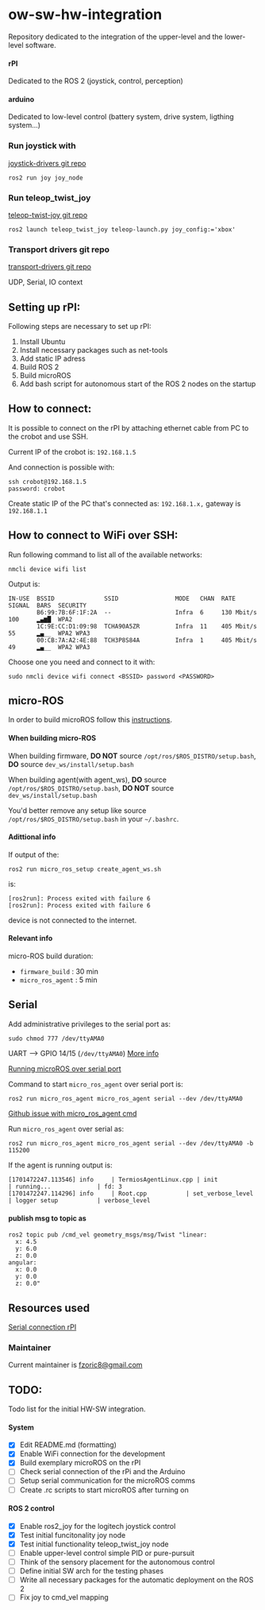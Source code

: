 # ow-sw-hw-integration

Repository dedicated to the integration of the upper-level and the lower-level software. 

#### rPI  

Dedicated to the ROS 2 (joystick, control, perception)  

#### arduino  

Dedicated to low-level control (battery system, drive system, ligthing system...)

### Run joystick with 

[joystick-drivers git repo](https://github.com/ros-drivers/joystick_drivers)


```
ros2 run joy joy_node 
```

### Run teleop_twist_joy

[teleop-twist-joy git repo](https://github.com/ros2/teleop_twist_joy)
```
ros2 launch teleop_twist_joy teleop-launch.py joy_config:='xbox'
```


### Transport drivers git repo 

[transport-drivers git repo](https://github.com/ros-drivers/transport_drivers)

UDP, Serial, IO context 


## Setting up rPI: 

Following steps are necessary to set up rPI: 
1. Install Ubuntu 
2. Install necessary packages such as net-tools 
3. Add static IP adress
4. Build ROS 2
5. Build microROS
6. Add bash script for autonomous start of the ROS 2 nodes on the startup 

## How to connect: 

It is possible to connect on the rPI by attaching ethernet cable from PC to the 
crobot and use SSH. 

Current IP of the crobot is: `192.168.1.5`

And connection is possible with: 
``` 
ssh crobot@192.168.1.5
password: crobot
``` 

Create static IP of the PC that's connected as: `192.168.1.x,` 
gateway is `192.168.1.1`

## How to connect to WiFi over SSH: 

Run following command to list all of the available networks: 
```
nmcli device wifi list
```

Output is: 
```
IN-USE  BSSID              SSID                MODE   CHAN  RATE        SIGNAL  BARS  SECURITY  
        B6:99:7B:6F:1F:2A  --                  Infra  6     130 Mbit/s  100     ▂▄▆█  WPA2      
        1C:9E:CC:D1:09:98  TCHA90A5ZR          Infra  11    405 Mbit/s  55      ▂▄__  WPA2 WPA3 
        00:CB:7A:A2:4E:88  TCH3P8S84A          Infra  1     405 Mbit/s  49      ▂▄__  WPA2 WPA3 

```

Choose one you need and connect to it with:

```
sudo nmcli device wifi connect <BSSID> password <PASSWORD>
```

## micro-ROS

In order to build microROS follow this [instructions](https://micro.ros.org/docs/tutorials/core/first_application_linux/). 

#### When building micro-ROS 

When building firmware, **DO NOT** source `/opt/ros/$ROS_DISTRO/setup.bash`, **DO** source `dev_ws/install/setup.bash`

When building agent(with agent_ws), **DO** source `/opt/ros/$ROS_DISTRO/setup.bash`, **DO NOT** source `dev_ws/install/setup.bash`

You'd better remove any setup like source `/opt/ros/$ROS_DISTRO/setup.bash` in your `~/.bashrc`. 

#### Adittional info

If output of the: 
```
ros2 run micro_ros_setup create_agent_ws.sh
```
is: 
```
[ros2run]: Process exited with failure 6
[ros2run]: Process exited with failure 6
```

device is not connected to the internet. 


#### Relevant info 

micro-ROS build duration: 
* `firmware_build` : 30 min
* `micro_ros_agent` : 5 min


## Serial 

Add administrative privileges to the serial port as: 
```
sudo chmod 777 /dev/ttyAMA0 
```

UART --> GPIO 14/15 (`/dev/ttyAMA0`)
[More info](https://jason19970210.medium.com/raspberry-pi-4-with-multiple-uart-interface-4eac75f74d7c)

[Running microROS over serial port](https://micro.ros.org/docs/tutorials/core/first_application_rtos/freertos/)

Command to start `micro_ros_agent` over serial port is: 
```
ros2 run micro_ros_agent micro_ros_agent serial --dev /dev/ttyAMA0
```

[Github issue with micro_ros_agent cmd](https://github.com/micro-ROS/micro_ros_arduino/issues/1105)

Run `micro_ros_agent` over serial as: 
```
ros2 run micro_ros_agent micro_ros_agent serial --dev /dev/ttyAMA0 -b 115200
```

If the agent is running output is: 
```
[1701472247.113546] info     | TermiosAgentLinux.cpp | init                     | running...             | fd: 3
[1701472247.114296] info     | Root.cpp           | set_verbose_level        | logger setup           | verbose_level
```

#### publish msg to topic as

```
ros2 topic pub /cmd_vel geometry_msgs/msg/Twist "linear:
  x: 4.5
  y: 6.0
  z: 0.0
angular:
  x: 0.0
  y: 0.0
  z: 0.0" 
```

## Resources used

[Serial connection rPI](https://www.abelectronics.co.uk/kb/article/1035/serial-port-setup-in-raspberry-pi-os)


### Maintainer 

Current maintainer is fzoric8@gmail.com

## TODO: 

Todo list for the initial HW-SW integration. 

#### System

- [x] Edit README.md (formatting)
- [x] Enable WiFi connection for the development
- [x] Build exemplary microROS on the rPI
- [ ] Check serial connection of the rPi and the Arduino 
- [ ] Setup serial communication for the microROS comms
- [ ] Create .rc scripts to start microROS after turning on 

#### ROS 2 control 

- [x] Enable ros2_joy for the logitech joystick control
- [x] Test initial funcitonality joy node 
- [x] Test initial functionality teleop_twist_joy node
- [ ] Enable upper-level control simple PID or pure-pursuit
- [ ] Think of the sensory placement for the autonomous control 
- [ ] Define initial SW arch for the testing phases
- [ ] Write all necessary packages for the automatic deployment on the ROS 2
- [ ] Fix joy to cmd_vel mapping 